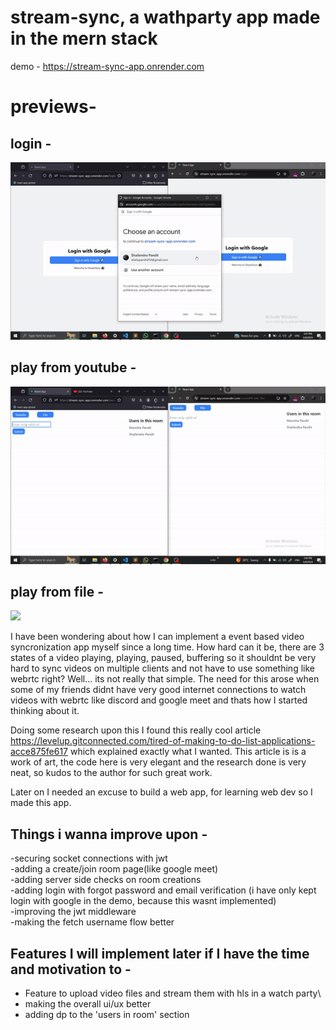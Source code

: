 # stream-sync, a wathparty app made in the mern stack

demo - https://stream-sync-app.onrender.com

# previews-

## login - 
![](https://github.com/taketec/stream-sync/blob/main/previews/login.gif)


## play from youtube - 
![](https://github.com/taketec/stream-sync/blob/main/previews/youtube.gif)


## play from file - 
![](https://github.com/taketec/stream-sync/blob/main/previews/file.gif)


I have been wondering about how I can implement a event based video syncronization app myself since a long time. How hard can it be, there are 3 states of a video playing, playing, paused, buffering so it shouldnt be very hard to sync videos on multiple clients and not have to use something like webrtc right? Well... its not really that simple. The need for this arose when some of my friends didnt have very good internet connections to watch videos with webrtc like discord and google meet and thats how I started thinking about it. 

Doing some research upon this I found this really cool article https://levelup.gitconnected.com/tired-of-making-to-do-list-applications-acce875fe617 which explained exactly what I wanted. This article is is a work of art, the code here is very elegant and the research done is very neat, so kudos to the author for such great work.

Later on I needed an excuse to build a web app, for learning web dev so I made this app.



## Things i wanna improve upon - 
-securing socket connections with jwt\
-adding a create/join room page(like google meet)\
-adding server side checks on room creations\
-adding login with forgot password and email verification (i have only kept login with google in the demo, because this wasnt implemented)\
-improving the jwt middleware\
-making the fetch username flow better

## Features I will implement later if I have the time and motivation to -
- Feature to upload video files and stream them with hls in a watch party\
- making the overall ui/ux better
- adding dp to the 'users in room' section
 
